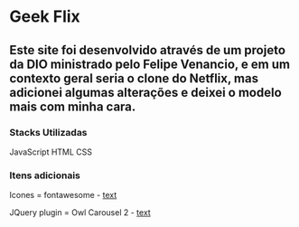 # Geek Flix

## Este site foi desenvolvido através de um projeto da DIO ministrado pelo Felipe Venancio, e em um contexto geral seria o clone do Netflix, mas adicionei algumas alterações e deixei o modelo mais com minha cara.

### Stacks Utilizadas
JavaScript
HTML
CSS

### Itens adicionais

Icones = fontawesome - [text](https://fontawesome.com/)

JQuery plugin = Owl Carousel 2 - [text](https://owlcarousel2.github.io/OwlCarousel2/)